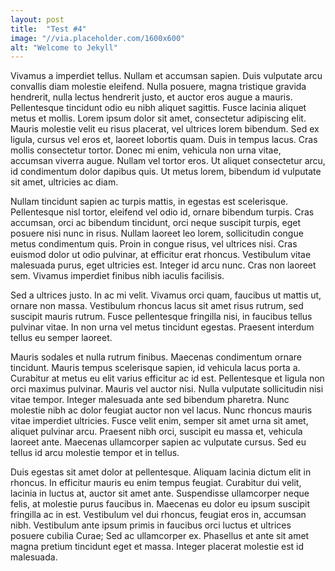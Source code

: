 ```yaml
---
layout: post
title:  "Test #4"
image: "//via.placeholder.com/1600x600"
alt: "Welcome to Jekyll"
---
```

Vivamus a imperdiet tellus. Nullam et accumsan sapien. Duis vulputate arcu convallis diam molestie eleifend. Nulla posuere, magna tristique gravida hendrerit, nulla lectus hendrerit justo, et auctor eros augue a mauris. Pellentesque tincidunt odio eu nibh aliquet sagittis. Fusce lacinia aliquet metus et mollis. Lorem ipsum dolor sit amet, consectetur adipiscing elit. Mauris molestie velit eu risus placerat, vel ultrices lorem bibendum. Sed ex ligula, cursus vel eros et, laoreet lobortis quam. Duis in tempus lacus. Cras mollis consectetur tortor. Donec mi enim, vehicula non urna vitae, accumsan viverra augue. Nullam vel tortor eros. Ut aliquet consectetur arcu, id condimentum dolor dapibus quis. Ut metus lorem, bibendum id vulputate sit amet, ultricies ac diam.

Nullam tincidunt sapien ac turpis mattis, in egestas est scelerisque. Pellentesque nisl tortor, eleifend vel odio id, ornare bibendum turpis. Cras accumsan, orci ac bibendum tincidunt, orci neque suscipit turpis, eget posuere nisi nunc in risus. Nullam laoreet leo lorem, sollicitudin congue metus condimentum quis. Proin in congue risus, vel ultrices nisi. Cras euismod dolor ut odio pulvinar, at efficitur erat rhoncus. Vestibulum vitae malesuada purus, eget ultricies est. Integer id arcu nunc. Cras non laoreet sem. Vivamus imperdiet finibus nibh iaculis facilisis.

Sed a ultrices justo. In ac mi velit. Vivamus orci quam, faucibus ut mattis ut, ornare non massa. Vestibulum rhoncus lacus sit amet risus rutrum, sed suscipit mauris rutrum. Fusce pellentesque fringilla nisi, in faucibus tellus pulvinar vitae. In non urna vel metus tincidunt egestas. Praesent interdum tellus eu semper laoreet.

Mauris sodales et nulla rutrum finibus. Maecenas condimentum ornare tincidunt. Mauris tempus scelerisque sapien, id vehicula lacus porta a. Curabitur at metus eu elit varius efficitur ac id est. Pellentesque et ligula non orci maximus pulvinar. Mauris vel auctor nisi. Nulla vulputate sollicitudin nisi vitae tempor. Integer malesuada ante sed bibendum pharetra. Nunc molestie nibh ac dolor feugiat auctor non vel lacus. Nunc rhoncus mauris vitae imperdiet ultricies. Fusce velit enim, semper sit amet urna sit amet, aliquet pulvinar arcu. Praesent nibh orci, suscipit eu massa et, vehicula laoreet ante. Maecenas ullamcorper sapien ac vulputate cursus. Sed eu tellus id arcu molestie tempor et in tellus.

Duis egestas sit amet dolor at pellentesque. Aliquam lacinia dictum elit in rhoncus. In efficitur mauris eu enim tempus feugiat. Curabitur dui velit, lacinia in luctus at, auctor sit amet ante. Suspendisse ullamcorper neque felis, at molestie purus faucibus in. Maecenas eu dolor eu ipsum suscipit fringilla ac in est. Vestibulum vel dui rhoncus, feugiat eros in, accumsan nibh. Vestibulum ante ipsum primis in faucibus orci luctus et ultrices posuere cubilia Curae; Sed ac ullamcorper ex. Phasellus et ante sit amet magna pretium tincidunt eget et massa. Integer placerat molestie est id malesuada.